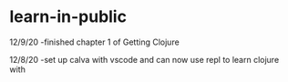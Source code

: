 # learn-in-public

12/9/20
-finished chapter 1 of Getting Clojure

12/8/20
-set up calva with vscode and can now use repl to learn clojure with
